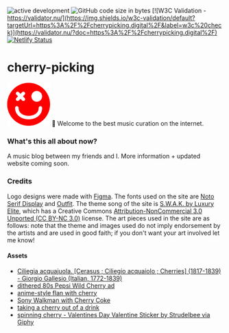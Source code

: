 ![active development](https://img.shields.io/badge/active%20dev-yes-brightgreen.svg)
![GitHub code size in bytes](https://img.shields.io/github/languages/code-size/simcard0000/cherry-picking.svg)
[![W3C Validation - https://validator.nu/](https://img.shields.io/w3c-validation/default?targetUrl=https%3A%2F%2Fcherrypicking.digital%2F&label=w3c%20check)](https://validator.nu/?doc=https%3A%2F%2Fcherrypicking.digital%2F)
[![Netlify Status](https://api.netlify.com/api/v1/badges/1465b280-f01c-46bc-87cc-e11878b6f884/deploy-status)](https://app.netlify.com/sites/stellar-praline-1efd05/deploys)
# cherry-picking
<img alt="cherry-picking icon" src="https://github.com/simcard0000/cherry-picking/blob/main/assets/logo.png" width="100" height="100">
🍒 Welcome to the best music curation on the internet. 

### What's this all about now?
A music blog between my friends and I. More information + updated website coming soon.

### Credits 
Logo designs were made with [Figma](https://www.figma.com). The fonts used on the site are [Noto Serif Display](https://fonts.google.com/noto/specimen/Noto+Serif+Display) and [Outfit](https://fonts.google.com/specimen/Outfit). The theme song of the site is [S.W.A.K. by Luxury Elite](https://crashsymbols.bandcamp.com/track/s-w-a-k), which has a Creative Commons [Attribution-NonCommercial 3.0 Unported (CC BY-NC 3.0)](https://creativecommons.org/licenses/by-nc/3.0/) license. The art pieces used in the site are as follows: note that the theme and images used do not imply endorsement by the artists and are used in good faith; if you don't want your art involved let me know!

#### Assets
* [Ciliegia acquajuola. [Cerasus ; Ciliegio acquaiolo ; Cherries] (1817-1839) - Giorgio Gallesio (Italian, 1772-1839)](https://artvee.com/dl/ciliegia-acquajuola-cerasus-ciliegio-acquaiolo-cherries/)
* [dithered 80s Pepsi Wild Cherry ad](https://www.pinterest.ca/pin/234046511868755104/)
* [anime-style flan with cherry](https://weheartit.com/entry/257311915)
* [Sony Walkman with Cherry Coke](https://www.pinterest.cl/pin/534872893246892770/)
* [taking a cherry out of a drink](https://60s-heartshaped-chevrolet.tumblr.com/post/612908843859673088)
* [spinning cherry - Valentines Day Valentine Sticker by Strudelbee via Giphy](https://media.giphy.com/media/4XKDjbJ99pDxdFileQ/giphy.gif)
